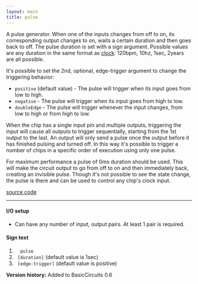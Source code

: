 ```yaml
---
layout: main
title: pulse
---
```


A pulse generator. When one of the inputs changes from off to on, its corresponding output changes to on, waits a certain duration and then goes back to off. The pulse duration is set with a sign argument. Possible values are any duration in the same format as [clock](Clock): 120bpm, 10hz, 1sec, 2years are all possible.

It's possible to set the 2nd, optional, edge-trigger argument to change the triggering behavior:
- `positive` (default value) - The pulse will trigger when its input goes from low to high.
- `negative` - The pulse will trigger when its input goes from high to low.
- `doubleEdge` - The pulse will trigger whenever the input changes, from low to high or from high to low.

When the chip has a single input pin and multiple outputs, triggering the input will cause all outputs to trigger sequentially, starting from the 1st output to the last. An output will only send a pulse once the output before it has finished pulsing and turned off. In this way it's possible to trigger a number of chips in a specific order of execution using only one pulse.

For maximum performance a pulse of 0ms duration should be used. This will make the circuit output to go from off to on and then immediately back, creating an invisible pulse.
Though it's not possible to see the state change, the pulse is there and can be used to control any chip's clock input.

[source code](https://github.com/eisental/BasicCircuits/blob/master/src/main/java/org/tal/basiccircuits/pulse.java)
    
* * *


#### I/O setup 
* Can have any number of input, output pairs. At least 1 pair is required.

#### Sign text
1. `   pulse   `
2. `  [duration] ` (default value is 1sec)
3. `  [edge-trigger] ` (default value is positive)

__Version history:__ Added to BasicCircuits 0.6